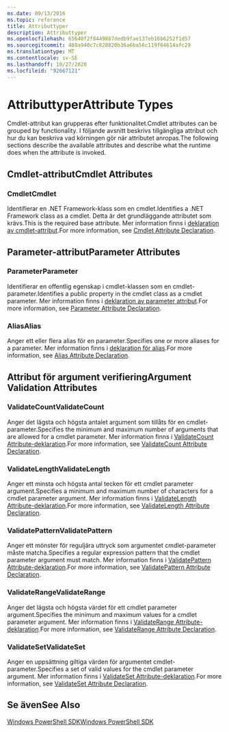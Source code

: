 ```yaml
---
ms.date: 09/13/2016
ms.topic: reference
title: Attributtyper
description: Attributtyper
ms.openlocfilehash: 65640f2f8449887dedb9fae137eb16b6252f1d57
ms.sourcegitcommit: 488a940c7c828820b36a6ba56c119f64614afc29
ms.translationtype: MT
ms.contentlocale: sv-SE
ms.lasthandoff: 10/27/2020
ms.locfileid: "92667121"
---
```

# <a name="attribute-types"></a><span data-ttu-id="293d9-103">Attributtyper</span><span class="sxs-lookup"><span data-stu-id="293d9-103">Attribute Types</span></span>

<span data-ttu-id="293d9-104">Cmdlet-attribut kan grupperas efter funktionalitet.</span><span class="sxs-lookup"><span data-stu-id="293d9-104">Cmdlet attributes can be grouped by functionality.</span></span>
<span data-ttu-id="293d9-105">I följande avsnitt beskrivs tillgängliga attribut och hur du kan beskriva vad körningen gör när attributet anropas.</span><span class="sxs-lookup"><span data-stu-id="293d9-105">The following sections describe the available attributes and describe what the runtime does when the attribute is invoked.</span></span>

## <a name="cmdlet-attributes"></a><span data-ttu-id="293d9-106">Cmdlet-attribut</span><span class="sxs-lookup"><span data-stu-id="293d9-106">Cmdlet Attributes</span></span>

### <a name="cmdlet"></a><span data-ttu-id="293d9-107">Cmdlet</span><span class="sxs-lookup"><span data-stu-id="293d9-107">Cmdlet</span></span>

<span data-ttu-id="293d9-108">Identifierar en .NET Framework-klass som en cmdlet.</span><span class="sxs-lookup"><span data-stu-id="293d9-108">Identifies a .NET Framework class as a cmdlet.</span></span>
<span data-ttu-id="293d9-109">Detta är det grundläggande attributet som krävs.</span><span class="sxs-lookup"><span data-stu-id="293d9-109">This is the required base attribute.</span></span>
<span data-ttu-id="293d9-110">Mer information finns i [deklaration av cmdlet-attribut](./cmdlet-attribute-declaration.md).</span><span class="sxs-lookup"><span data-stu-id="293d9-110">For more information, see [Cmdlet Attribute Declaration](./cmdlet-attribute-declaration.md).</span></span>

## <a name="parameter-attributes"></a><span data-ttu-id="293d9-111">Parameter-attribut</span><span class="sxs-lookup"><span data-stu-id="293d9-111">Parameter Attributes</span></span>

### <a name="parameter"></a><span data-ttu-id="293d9-112">Parameter</span><span class="sxs-lookup"><span data-stu-id="293d9-112">Parameter</span></span>

<span data-ttu-id="293d9-113">Identifierar en offentlig egenskap i cmdlet-klassen som en cmdlet-parameter.</span><span class="sxs-lookup"><span data-stu-id="293d9-113">Identifies a public property in the cmdlet class as a cmdlet parameter.</span></span>
<span data-ttu-id="293d9-114">Mer information finns i [deklaration av parameter attribut](./parameter-attribute-declaration.md).</span><span class="sxs-lookup"><span data-stu-id="293d9-114">For more information, see [Parameter Attribute Declaration](./parameter-attribute-declaration.md).</span></span>

### <a name="alias"></a><span data-ttu-id="293d9-115">Alias</span><span class="sxs-lookup"><span data-stu-id="293d9-115">Alias</span></span>

<span data-ttu-id="293d9-116">Anger ett eller flera alias för en parameter.</span><span class="sxs-lookup"><span data-stu-id="293d9-116">Specifies one or more aliases for a parameter.</span></span>
<span data-ttu-id="293d9-117">Mer information finns i [deklaration för alias](./alias-attribute-declaration.md).</span><span class="sxs-lookup"><span data-stu-id="293d9-117">For more information, see [Alias Attribute Declaration](./alias-attribute-declaration.md).</span></span>

## <a name="argument-validation-attributes"></a><span data-ttu-id="293d9-118">Attribut för argument verifiering</span><span class="sxs-lookup"><span data-stu-id="293d9-118">Argument Validation Attributes</span></span>

### <a name="validatecount"></a><span data-ttu-id="293d9-119">ValidateCount</span><span class="sxs-lookup"><span data-stu-id="293d9-119">ValidateCount</span></span>

<span data-ttu-id="293d9-120">Anger det lägsta och högsta antalet argument som tillåts för en cmdlet-parameter.</span><span class="sxs-lookup"><span data-stu-id="293d9-120">Specifies the minimum and maximum number of arguments that are allowed for a cmdlet parameter.</span></span>
<span data-ttu-id="293d9-121">Mer information finns i [ValidateCount Attribute-deklaration](./validatecount-attribute-declaration.md).</span><span class="sxs-lookup"><span data-stu-id="293d9-121">For more information, see [ValidateCount Attribute Declaration](./validatecount-attribute-declaration.md).</span></span>

### <a name="validatelength"></a><span data-ttu-id="293d9-122">ValidateLength</span><span class="sxs-lookup"><span data-stu-id="293d9-122">ValidateLength</span></span>

<span data-ttu-id="293d9-123">Anger ett minsta och högsta antal tecken för ett cmdlet parameter argument.</span><span class="sxs-lookup"><span data-stu-id="293d9-123">Specifies a minimum and maximum number of characters for a cmdlet parameter argument.</span></span>
<span data-ttu-id="293d9-124">Mer information finns i [ValidateLength Attribute-deklaration](./validatelength-attribute-declaration.md).</span><span class="sxs-lookup"><span data-stu-id="293d9-124">For more information, see [ValidateLength Attribute Declaration](./validatelength-attribute-declaration.md).</span></span>

### <a name="validatepattern"></a><span data-ttu-id="293d9-125">ValidatePattern</span><span class="sxs-lookup"><span data-stu-id="293d9-125">ValidatePattern</span></span>

<span data-ttu-id="293d9-126">Anger ett mönster för reguljära uttryck som argumentet cmdlet-parameter måste matcha.</span><span class="sxs-lookup"><span data-stu-id="293d9-126">Specifies a regular expression pattern that the cmdlet parameter argument must match.</span></span>
<span data-ttu-id="293d9-127">Mer information finns i [ValidatePattern Attribute-deklaration](./validatepattern-attribute-declaration.md).</span><span class="sxs-lookup"><span data-stu-id="293d9-127">For more information, see [ValidatePattern Attribute Declaration](./validatepattern-attribute-declaration.md).</span></span>

### <a name="validaterange"></a><span data-ttu-id="293d9-128">ValidateRange</span><span class="sxs-lookup"><span data-stu-id="293d9-128">ValidateRange</span></span>

<span data-ttu-id="293d9-129">Anger det lägsta och högsta värdet för ett cmdlet parameter argument.</span><span class="sxs-lookup"><span data-stu-id="293d9-129">Specifies the minimum and maximum values for a cmdlet parameter argument.</span></span>
<span data-ttu-id="293d9-130">Mer information finns i [ValidateRange Attribute-deklaration](./validaterange-attribute-declaration.md).</span><span class="sxs-lookup"><span data-stu-id="293d9-130">For more information, see [ValidateRange Attribute Declaration](./validaterange-attribute-declaration.md).</span></span>

### <a name="validateset"></a><span data-ttu-id="293d9-131">ValidateSet</span><span class="sxs-lookup"><span data-stu-id="293d9-131">ValidateSet</span></span>

<span data-ttu-id="293d9-132">Anger en uppsättning giltiga värden för argumentet cmdlet-parameter.</span><span class="sxs-lookup"><span data-stu-id="293d9-132">Specifies a set of valid values for the cmdlet parameter argument.</span></span>
<span data-ttu-id="293d9-133">Mer information finns i [ValidateSet Attribute-deklaration](./validateset-attribute-declaration.md).</span><span class="sxs-lookup"><span data-stu-id="293d9-133">For more information, see [ValidateSet Attribute Declaration](./validateset-attribute-declaration.md).</span></span>

## <a name="see-also"></a><span data-ttu-id="293d9-134">Se även</span><span class="sxs-lookup"><span data-stu-id="293d9-134">See Also</span></span>

[<span data-ttu-id="293d9-135">Windows PowerShell SDK</span><span class="sxs-lookup"><span data-stu-id="293d9-135">Windows PowerShell SDK</span></span>](../windows-powershell-reference.md)
